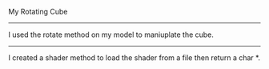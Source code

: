 My Rotating Cube
_______________________________________________________________

I used the rotate method on my model to maniuplate the cube. 

_______________________________________________________________

I created a shader method to load the shader from a file then return a char *. 
